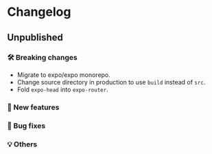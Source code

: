 # Changelog

## Unpublished

### 🛠 Breaking changes

- Migrate to expo/expo monorepo.
- Change source directory in production to use `build` instead of `src`.
- Fold `expo-head` into `expo-router`.

### 🎉 New features

### 🐛 Bug fixes

### 💡 Others
